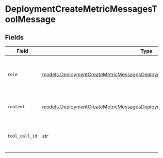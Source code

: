 # DeploymentCreateMetricMessagesToolMessage


## Fields

| Field                                                                                                                                                                  | Type                                                                                                                                                                   | Required                                                                                                                                                               | Description                                                                                                                                                            |
| ---------------------------------------------------------------------------------------------------------------------------------------------------------------------- | ---------------------------------------------------------------------------------------------------------------------------------------------------------------------- | ---------------------------------------------------------------------------------------------------------------------------------------------------------------------- | ---------------------------------------------------------------------------------------------------------------------------------------------------------------------- |
| `role`                                                                                                                                                                 | [models.DeploymentCreateMetricMessagesDeploymentsMetricsRequestRequestBody5Role](../models/deploymentcreatemetricmessagesdeploymentsmetricsrequestrequestbody5role.md) | :heavy_check_mark:                                                                                                                                                     | The role of the messages author, in this case tool.                                                                                                                    |
| `content`                                                                                                                                                              | [models.DeploymentCreateMetricMessagesDeploymentsMetricsRequestContent](../models/deploymentcreatemetricmessagesdeploymentsmetricsrequestcontent.md)                   | :heavy_check_mark:                                                                                                                                                     | The contents of the tool message.                                                                                                                                      |
| `tool_call_id`                                                                                                                                                         | *str*                                                                                                                                                                  | :heavy_check_mark:                                                                                                                                                     | Tool call that this message is responding to.                                                                                                                          |